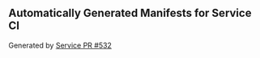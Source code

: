 ## Automatically Generated Manifests for Service CI
Generated by [Service PR #532](https://github.com/trustyai-explainability/trustyai-explainability/pull/532)
